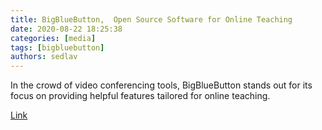 ```yaml
---
title: BigBlueButton,  Open Source Software for Online Teaching
date: 2020-08-22 18:25:38
categories: [media]
tags: [bigbluebutton]
authors: sedlav
---
```


In the crowd of video conferencing tools, BigBlueButton stands out for its focus on providing helpful features tailored for online teaching.

[Link](https://itsfoss.com/bigbluebutton/)
